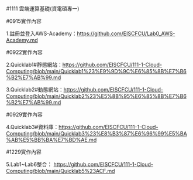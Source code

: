 #1111 雲端運算基礎(資電碩專一)

#0915實作內容

1.註冊並登入AWS-Academy：https://github.com/EISCFCU/Lab0_AWS-Academy.md


#0922實作內容

2.Quicklab1#靜態網站：https://github.com/EISCFCU/111-1-Cloud-Computing/blob/main/Quicklab1%23%E9%9D%9C%E6%85%8B%E7%B6%B2%E7%AB%99.md

3.Quicklab2#動態網站：https://github.com/EISCFCU/111-1-Cloud-Computing/blob/main/Quicklab2%23%E5%8B%95%E6%85%8B%E7%B6%B2%E7%AB%99.md

#0929實作內容

4.Quicklab3#資料庫：https://github.com/EISCFCU/111-1-Cloud-Computing/blob/main/Quicklab3%23%E8%B3%87%E6%96%99%E5%BA%AB%E5%BB%BA%E7%BD%AE.md


#1229實作內容

5.Lab1~Lab6整合：
https://github.com/EISCFCU/111-1-Cloud-Computing/blob/main/Quicklab5%23ACF.md

